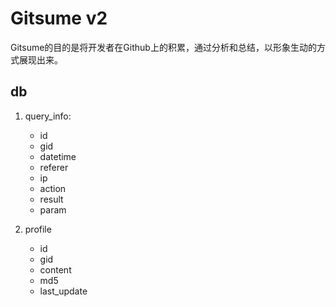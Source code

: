 Gitsume v2
==========
Gitsume的目的是将开发者在Github上的积累，通过分析和总结，以形象生动的方式展现出来。

## db

1. query_info:
   - id
   - gid
   - datetime
   - referer
   - ip
   - action
   - result
   - param

2. profile
   - id
   - gid
   - content
   - md5
   - last_update

